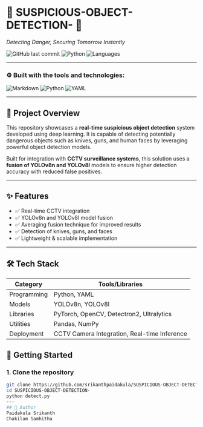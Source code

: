 
# 🚨 SUSPICIOUS-OBJECT-DETECTION- 🚨

*Detecting Danger, Securing Tomorrow Instantly*

![GitHub last commit](https://img.shields.io/github/last-commit/srikanthpaidakula/SUSPICIOUS-OBJECT-DETECTION-?color=blue)
![Python](https://img.shields.io/badge/python-100%25-blue)
![Languages](https://img.shields.io/github/languages/count/srikanthpaidakula/SUSPICIOUS-OBJECT-DETECTION-?color=gray)

---

### ⚙️ Built with the tools and technologies:

![Markdown](https://img.shields.io/badge/-Markdown-000000?style=flat&logo=markdown)
![Python](https://img.shields.io/badge/-Python-3776AB?style=flat&logo=python&logoColor=white)
![YAML](https://img.shields.io/badge/-YAML-C72B2B?style=flat&logo=yaml&logoColor=white)

---

## 🧠 Project Overview

This repository showcases a **real-time suspicious object detection** system developed using deep learning. It is capable of detecting potentially dangerous objects such as knives, guns, and human faces by leveraging powerful object detection models.

Built for integration with **CCTV surveillance systems**, this solution uses a **fusion of YOLOv8n and YOLOv8l** models to ensure higher detection accuracy with reduced false positives.

---

## ✨ Features

- ✅ Real-time CCTV integration
- ✅ YOLOv8n and YOLOv8l model fusion
- ✅ Averaging fusion technique for improved results
- ✅ Detection of knives, guns, and faces
- ✅ Lightweight & scalable implementation

---

## 🛠️ Tech Stack

| Category         | Tools/Libraries                       |
|------------------|----------------------------------------|
| Programming      | Python, YAML                          |
| Models           | YOLOv8n, YOLOv8l                      |
| Libraries        | PyTorch, OpenCV, Detectron2, Ultralytics |
| Utilities        | Pandas, NumPy                         |
| Deployment       | CCTV Camera Integration, Real-time Inference |



## 🚀 Getting Started

### 1. Clone the repository

```bash
git clone https://github.com/srikanthpaidakula/SUSPICIOUS-OBJECT-DETECTION-.git
cd SUSPICIOUS-OBJECT-DETECTION-
python detect.py
---
## 👤 Author
Paidakula Srikanth
Chakilam Samhitha


